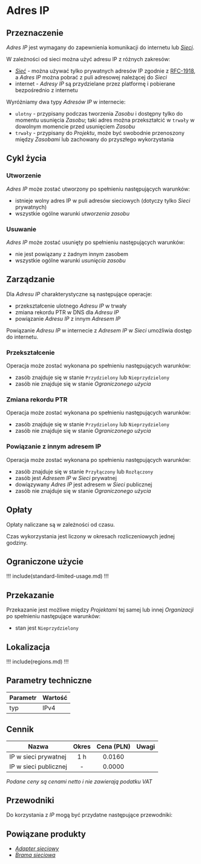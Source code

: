 # Adres IP

## Przeznaczenie

*Adres IP* jest wymagany do zapewnienia komunikacji do internetu lub *[Sieci](/resource/networking/network.md)*.

W zależności od sieci można użyć adresu IP z różnych zakresów:

 * *[Sieć](/resource/networking/network.md)* - można używać tylko prywatnych adresów IP zgodnie z [RFC-1918](https://tools.ietf.org/html/rfc1918), a *Adres IP* można pobrać z puli adresowej należącej do *Sieci*
 * internet - *Adresy IP* są przydzielane przez platformę i pobierane bezpośrednio z internetu

Wyróżniamy dwa typy *Adresów IP* w internecie:

 * ```ulotny``` - przypisany podczas tworzenia *Zasobu* i dostępny tylko do momentu usunięcia *Zasobu*; taki adres można przekształcić w ```trwały``` w dowolnym momencie przed usunięciem *Zasobu*
 * ```trwały``` - przypisany do *Projektu*, może być swobodnie przenoszony między *Zasobami* lub zachowany do przyszłego wykorzystania

## Cykl życia

### Utworzenie

*Adres IP* może zostać utworzony po spełnieniu następujących warunków:

 * istnieje wolny adres IP w puli adresów sieciowych (dotyczy tylko *Sieci* prywatnych)
 * wszystkie ogólne warunki *utworzenia zasobu*

### Usuwanie

*Adres IP* może zostać usunięty po spełnieniu następujących warunków:

 * nie jest powiązany z żadnym innym zasobem
 * wszystkie ogólne warunki *usunięcia zasobu*

## Zarządzanie 

Dla *Adresu IP* charakterystyczne są następujące operacje:

 * przekształcenie ulotnego *Adresu IP* w trwały
 * zmiana rekordu PTR w DNS dla *Adresu IP*
 * powiązanie *Adresu IP* z innym *Adresem IP*

Powiązanie *Adresu IP* w internecie z *Adresem IP* w *Sieci* umożliwia dostęp do internetu.

### Przekształcenie

Operacja może zostać wykonana po spełnieniu następujących warunków: 

* zasób znajduje się w stanie ```Przydzielony``` lub ```Nieprzydzielony```
* zasób nie znajduje się w stanie *Ograniczonego użycia*

### Zmiana rekordu PTR

Operacja może zostać wykonana po spełnieniu następujących warunków: 

* zasób znajduje się w stanie ```Przydzielony``` lub ```Nieprzydzielony```
* zasób nie znajduje się w stanie *Ograniczonego użycia*

### Powiązanie z innym adresem IP

Operacja może zostać wykonana po spełnieniu następujących warunków: 

* zasób znajduje się w stanie ```Przyłączony``` lub ```Rozłączony```
* zasób jest *Adresem IP* w *Sieci* prywatnej
* dowiązywany *Adres IP* jest adresem w *Sieci* publicznej
* zasób nie znajduje się w stanie *Ograniczonego użycia*

## Opłaty

Opłaty naliczane są w zależności od czasu.

Czas wykorzystania jest liczony w okresach rozliczeniowych jednej godziny.

## Ograniczone użycie

!!! include(standard-limited-usage.md) !!!

## Przekazanie

Przekazanie jest możliwe między *Projektami* tej samej lub innej *Organizacji* po spełnieniu następujące warunków:

 * stan jest ``Nieprzydzielony``

## Lokalizacja

!!! include(regions.md) !!!

## Parametry techniczne

Parametr | Wartość
-------- | ---
typ      | IPv4

## Cennik

Nazwa                  | Okres  | Cena (PLN) | Uwagi
---------------------- | :----: | :--------: | ---------:
IP w sieci prywatnej   |  1 h   |     0.0160 |
IP w sieci publicznej  |   -    |     0.0000 | 

<!-- TODO: add service -->

*Podane ceny są cenami netto i nie zawierają podatku VAT*

<!-- 
Transfer is aavailabe due following reason:
- security restriction of creating subzones
-->

## Przewodniki

Do korzystania z *IP* mogą być przydatne następujące przewodniki:

<PageList path_re="guide/networking/ip-address/"/>

## Powiązane produkty

* *[Adapter sieciowy](/resource/networking/network.md)*
* *[Brama sieciowa](/resource/networking/network.md)*
